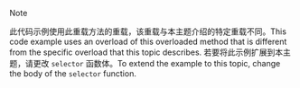 > [!NOTE]
>  <span data-ttu-id="655e2-101">此代码示例使用此重载方法的重载，该重载与本主题介绍的特定重载不同。</span><span class="sxs-lookup"><span data-stu-id="655e2-101">This code example uses an overload of this overloaded method that is different from the specific overload that this topic describes.</span></span> <span data-ttu-id="655e2-102">若要将此示例扩展到本主题，请更改 `selector` 函数体。</span><span class="sxs-lookup"><span data-stu-id="655e2-102">To extend the example to this topic, change the body of the `selector` function.</span></span>